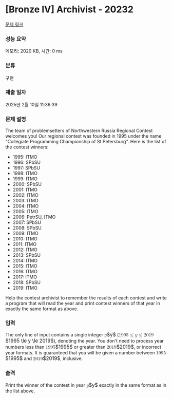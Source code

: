 # [Bronze IV] Archivist - 20232 

[문제 링크](https://www.acmicpc.net/problem/20232) 

### 성능 요약

메모리: 2020 KB, 시간: 0 ms

### 분류

구현

### 제출 일자

2025년 2월 10일 11:36:39

### 문제 설명

<p>The team of problemsetters of Northwestern Russia Regional Contest welcomes you! Our regional contest was founded in 1995 under the name "Collegiate Programming Championship of St Petersburg". Here is the list of the contest winners:</p>

<ul>
	<li>1995: ITMO</li>
	<li>1996: SPbSU</li>
	<li>1997: SPbSU</li>
	<li>1998: ITMO</li>
	<li>1999: ITMO</li>
	<li>2000: SPbSU</li>
	<li>2001: ITMO</li>
	<li>2002: ITMO</li>
	<li>2003: ITMO</li>
	<li>2004: ITMO</li>
	<li>2005: ITMO</li>
	<li>2006: PetrSU, ITMO</li>
	<li>2007: SPbSU</li>
	<li>2008: SPbSU</li>
	<li>2009: ITMO</li>
	<li>2010: ITMO</li>
	<li>2011: ITMO</li>
	<li>2012: ITMO</li>
	<li>2013: SPbSU</li>
	<li>2014: ITMO</li>
	<li>2015: ITMO</li>
	<li>2016: ITMO</li>
	<li>2017: ITMO</li>
	<li>2018: SPbSU</li>
	<li>2019: ITMO</li>
</ul>

<p>Help the contest archivist to remember the results of each contest and write a program that will read the year and print contest winners of that year in exactly the same format as above.</p>

### 입력 

 <p>The only line of input contains a single integer <mjx-container class="MathJax" jax="CHTML" style="font-size: 109%; position: relative;"><mjx-math class="MJX-TEX" aria-hidden="true"><mjx-mi class="mjx-i"><mjx-c class="mjx-c1D466 TEX-I"></mjx-c></mjx-mi></mjx-math><mjx-assistive-mml unselectable="on" display="inline"><math xmlns="http://www.w3.org/1998/Math/MathML"><mi>y</mi></math></mjx-assistive-mml><span aria-hidden="true" class="no-mathjax mjx-copytext">$y$</span></mjx-container> (<mjx-container class="MathJax" jax="CHTML" style="font-size: 109%; position: relative;"><mjx-math class="MJX-TEX" aria-hidden="true"><mjx-mn class="mjx-n"><mjx-c class="mjx-c31"></mjx-c><mjx-c class="mjx-c39"></mjx-c><mjx-c class="mjx-c39"></mjx-c><mjx-c class="mjx-c35"></mjx-c></mjx-mn><mjx-mo class="mjx-n" space="4"><mjx-c class="mjx-c2264"></mjx-c></mjx-mo><mjx-mi class="mjx-i" space="4"><mjx-c class="mjx-c1D466 TEX-I"></mjx-c></mjx-mi><mjx-mo class="mjx-n" space="4"><mjx-c class="mjx-c2264"></mjx-c></mjx-mo><mjx-mn class="mjx-n" space="4"><mjx-c class="mjx-c32"></mjx-c><mjx-c class="mjx-c30"></mjx-c><mjx-c class="mjx-c31"></mjx-c><mjx-c class="mjx-c39"></mjx-c></mjx-mn></mjx-math><mjx-assistive-mml unselectable="on" display="inline"><math xmlns="http://www.w3.org/1998/Math/MathML"><mn>1995</mn><mo>≤</mo><mi>y</mi><mo>≤</mo><mn>2019</mn></math></mjx-assistive-mml><span aria-hidden="true" class="no-mathjax mjx-copytext">$1995 \le y \le 2019$</span></mjx-container>), denoting the year. You don't need to process year numbers less than <mjx-container class="MathJax" jax="CHTML" style="font-size: 109%; position: relative;"><mjx-math class="MJX-TEX" aria-hidden="true"><mjx-mn class="mjx-n"><mjx-c class="mjx-c31"></mjx-c><mjx-c class="mjx-c39"></mjx-c><mjx-c class="mjx-c39"></mjx-c><mjx-c class="mjx-c35"></mjx-c></mjx-mn></mjx-math><mjx-assistive-mml unselectable="on" display="inline"><math xmlns="http://www.w3.org/1998/Math/MathML"><mn>1995</mn></math></mjx-assistive-mml><span aria-hidden="true" class="no-mathjax mjx-copytext">$1995$</span></mjx-container> or greater than <mjx-container class="MathJax" jax="CHTML" style="font-size: 109%; position: relative;"><mjx-math class="MJX-TEX" aria-hidden="true"><mjx-mn class="mjx-n"><mjx-c class="mjx-c32"></mjx-c><mjx-c class="mjx-c30"></mjx-c><mjx-c class="mjx-c31"></mjx-c><mjx-c class="mjx-c39"></mjx-c></mjx-mn></mjx-math><mjx-assistive-mml unselectable="on" display="inline"><math xmlns="http://www.w3.org/1998/Math/MathML"><mn>2019</mn></math></mjx-assistive-mml><span aria-hidden="true" class="no-mathjax mjx-copytext">$2019$</span></mjx-container>, or incorrect year formats. It is guaranteed that you will be given a number between <mjx-container class="MathJax" jax="CHTML" style="font-size: 109%; position: relative;"><mjx-math class="MJX-TEX" aria-hidden="true"><mjx-mn class="mjx-n"><mjx-c class="mjx-c31"></mjx-c><mjx-c class="mjx-c39"></mjx-c><mjx-c class="mjx-c39"></mjx-c><mjx-c class="mjx-c35"></mjx-c></mjx-mn></mjx-math><mjx-assistive-mml unselectable="on" display="inline"><math xmlns="http://www.w3.org/1998/Math/MathML"><mn>1995</mn></math></mjx-assistive-mml><span aria-hidden="true" class="no-mathjax mjx-copytext">$1995$</span></mjx-container> and <mjx-container class="MathJax" jax="CHTML" style="font-size: 109%; position: relative;"><mjx-math class="MJX-TEX" aria-hidden="true"><mjx-mn class="mjx-n"><mjx-c class="mjx-c32"></mjx-c><mjx-c class="mjx-c30"></mjx-c><mjx-c class="mjx-c31"></mjx-c><mjx-c class="mjx-c39"></mjx-c></mjx-mn></mjx-math><mjx-assistive-mml unselectable="on" display="inline"><math xmlns="http://www.w3.org/1998/Math/MathML"><mn>2019</mn></math></mjx-assistive-mml><span aria-hidden="true" class="no-mathjax mjx-copytext">$2019$</span></mjx-container>, inclusive.</p>

### 출력 

 <p>Print the winner of the contest in year <mjx-container class="MathJax" jax="CHTML" style="font-size: 109%; position: relative;"><mjx-math class="MJX-TEX" aria-hidden="true"><mjx-mi class="mjx-i"><mjx-c class="mjx-c1D466 TEX-I"></mjx-c></mjx-mi></mjx-math><mjx-assistive-mml unselectable="on" display="inline"><math xmlns="http://www.w3.org/1998/Math/MathML"><mi>y</mi></math></mjx-assistive-mml><span aria-hidden="true" class="no-mathjax mjx-copytext">$y$</span></mjx-container> exactly in the same format as in the list above.</p>

